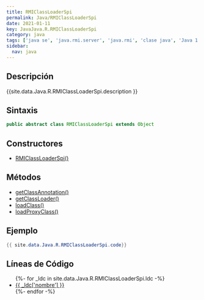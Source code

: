 ```yaml
---
title: RMIClassLoaderSpi
permalink: Java/RMIClassLoaderSpi
date: 2021-01-11
key: JavaJava.R.RMIClassLoaderSpi
category: java
tags: ['java se', 'java.rmi.server', 'java.rmi', 'clase java', 'Java 1.4']
sidebar: 
  nav: java
---
```


## Descripción
{{site.data.Java.R.RMIClassLoaderSpi.description }}

## Sintaxis
~~~java
public abstract class RMIClassLoaderSpi extends Object
~~~

## Constructores
* [RMIClassLoaderSpi()](/Java/RMIClassLoaderSpi/RMIClassLoaderSpi/)

## Métodos
* [getClassAnnotation()](/Java/RMIClassLoaderSpi/getClassAnnotation)
* [getClassLoader()](/Java/RMIClassLoaderSpi/getClassLoader)
* [loadClass()](/Java/RMIClassLoaderSpi/loadClass)
* [loadProxyClass()](/Java/RMIClassLoaderSpi/loadProxyClass)

## Ejemplo
~~~java
{{ site.data.Java.R.RMIClassLoaderSpi.code}}
~~~

## Líneas de Código
<ul>
{%- for _ldc in site.data.Java.R.RMIClassLoaderSpi.ldc -%}
   <li>
       <a href="{{_ldc['url'] }}">{{ _ldc['nombre'] }}</a>
   </li>
{%- endfor -%}
</ul>
